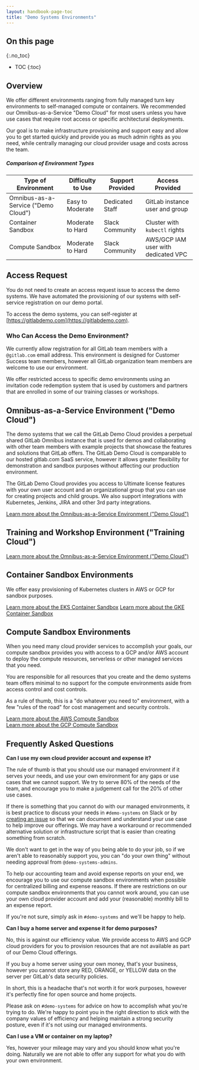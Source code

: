 ```yaml
---
layout: handbook-page-toc
title: "Demo Systems Environments"
---
```


## On this page
{:.no_toc}

- TOC
{:toc}

## Overview

We offer different environments ranging from fully managed turn key environments to self-managed compute or containers. We recommended our Omnibus-as-a-Service "Demo Cloud" for most users unless you have use cases that require root access or specific architectural deployments.

Our goal is to make infrastructure provisioning and support easy and allow you to get started quickly and provide you as much admin rights as you need, while centrally managing our cloud provider usage and costs across the team.

##### Comparison of Environment Types

| Type of Environment                   | Difficulty to Use | Support Provided | Access Provided                     |
|---------------------------------------|-------------------|------------------|-------------------------------------|
| Omnibus-as-a-Service ("Demo Cloud")   | Easy to Moderate  | Dedicated Staff  | GitLab instance user and group      |
| Container Sandbox                     | Moderate to Hard  | Slack Community  | Cluster with `kubectl` rights       |
| Compute Sandbox                       | Moderate to Hard  | Slack Community  | AWS/GCP IAM user with dedicated VPC |

## Access Request

You do not need to create an access request issue to access the demo systems. We have automated the provisioning of our systems with self-service registration on our demo portal.

To access the demo systems, you can self-register at [https://gitlabdemo.com](https://gitlabdemo.com).

### Who Can Access the Demo Environment?

We currently allow registration for all GitLab team members with a `@gitlab.com` email address. This environment is designed for Customer Success team members, however all GitLab organization team members are welcome to use our environment.

We offer restricted access to specific demo environments using an invitation code redemption system that is used by customers and partners that are enrolled in some of our training classes or workshops.

## Omnibus-as-a-Service Environment ("Demo Cloud")

The demo systems that we call the GitLab Demo Cloud provides a perpetual shared GitLab Omnibus instance that is used for demos and collaborating with other team members with example projects that showcase the features and solutions that GitLab offers. The GitLab Demo Cloud is comparable to our hosted gitlab.com SaaS service, however it allows greater flexibility for demonstration and sandbox purposes without affecting our production environment.

The GitLab Demo Cloud provides you access to Ultimate license features with your own user account and an organizational group that you can use for creating projects and child groups. We also support integrations with Kubernetes, Jenkins, JIRA and other 3rd party integrations.

[Learn more about the Omnibus-as-a-Service Environment ("Demo Cloud")](/handbook/customer-success/demo-systems/environments/demo-cloud/)

## Training and Workshop Environment ("Training Cloud")

[Learn more about the Omnibus-as-a-Service Environment ("Demo Cloud")](/handbook/customer-success/demo-systems/environments/demo-cloud/)



## Container Sandbox Environments

We offer easy provisioning of Kubernetes clusters in AWS or GCP for sandbox purposes.

[Learn more about the EKS Container Sandbox](/handbook/customer-success/demo-systems/environments/container/eks)
[Learn more about the GKE Container Sandbox](/handbook/customer-success/demo-systems/environments/container/gke)

## Compute Sandbox Environments

When you need many cloud provider services to accomplish your goals, our compute sandbox provides you with access to a GCP and/or AWS account to deploy the compute resources, serverless or other managed services that you need.

You are responsible for all resources that you create and the demo systems team offers minimal to no support for the compute environments aside from access control and cost controls.

As a rule of thumb, this is a "do whatever you need to" environment, with a few "rules of the road" for cost management and security controls.

[Learn more about the AWS Compute Sandbox](/handbook/customer-success/demo-systems/environments/compute/aws/)  
[Learn more about the GCP Compute Sandbox](/handbook/customer-success/demo-systems/environments/compute/gcp/)

## Frequently Asked Questions

**Can I use my own cloud provider account and expense it?**

The rule of thumb is that you should use our managed environment if it serves your needs, and use your own environment for any gaps or use cases that we cannot support. We try to serve 80% of the needs of the team, and encourage you to make a judgement call for the 20% of other use cases.

If there is something that you cannot do with our managed environments, it is best practice to discuss your needs in `#demo-systems` on Slack or by [creating an issue](https://gitlab.com/groups/gitlab-com/customer-success/demo-systems/demo-feature-requests/-/issues) so that we can document and understand your use case to help improve our offerings. We may have a workaround or recommended alternative solution or infrastructure script that is easier than creating something from scratch.

We don't want to get in the way of you being able to do your job, so if we aren't able to reasonably support you, you can "do your own thing" without needing approval from `@demo-systems-admins`.

To help our accounting team and avoid expense reports on your end, we encourage you to use our compute sandbox environments when possible for centralized billing and expense reasons. If there are restrictions on our compute sandbox environments that you cannot work around, you can use your own cloud provider account and add your (reasonable) monthly bill to an expense report.

If you're not sure, simply ask in `#demo-systems` and we'll be happy to help.

**Can I buy a home server and expense it for demo purposes?**

No, this is against our efficiency value. We provide access to AWS and GCP cloud providers for you to provision resources that are not available as part of our Demo Cloud offerings.

If you buy a home server using your own money, that's your business, however you cannot store any RED, ORANGE, or YELLOW data on the server per GitLab's data security policies.

In short, this is a headache that's not worth it for work purposes, however it's perfectly fine for open source and home projects.

Please ask on `#demo-systems` for advice on how to accomplish what you're trying to do. We're happy to point you in the right direction to stick with the company values of efficiency and helping maintain a strong security posture, even if it's not using our managed environments.

**Can I use a VM or container on my laptop?**

Yes, however your mileage may vary and you should know what you're doing. Naturally we are not able to offer any support for what you do with your own environment.
